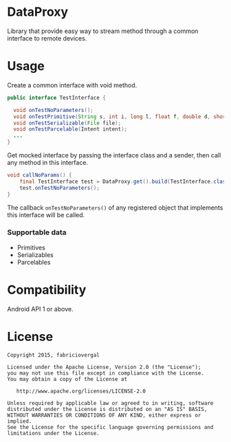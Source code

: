 # DataProxy
Library that provide easy way to stream method through a common interface to remote devices.

# Usage

  Create a common interface with void method.
  ```java
  public interface TestInterface {

    void onTestNoParameters();
    void onTestPrimitive(String s, int i, long l, float f, double d, short st, char c, boolean b, byte bt);
    void onTestSerializable(File file);
    void onTestParcelable(Intent intent);
    ...
  }
  ```
 
  Get mocked interface by passing the interface class and a sender, then call any method in this interface.
  ```java
  void callNoParams() {
      final TestInterface test = DataProxy.get().build(TestInterface.class, new BroadcastSender(this))
      test.onTestNoParameters();
  }
  ```

  The callback `onTestNoParameters()` of any registered object that implements this interface will be called.
  
### Supportable data
  * Primitives
  * Serializables
  * Parcelables

# Compatibility
Android API 1 or above.

# License

    Copyright 2015, fabriciovergal

    Licensed under the Apache License, Version 2.0 (the "License");
    you may not use this file except in compliance with the License.
    You may obtain a copy of the License at

       http://www.apache.org/licenses/LICENSE-2.0

    Unless required by applicable law or agreed to in writing, software
    distributed under the License is distributed on an "AS IS" BASIS,
    WITHOUT WARRANTIES OR CONDITIONS OF ANY KIND, either express or implied.
    See the License for the specific language governing permissions and
    limitations under the License.
